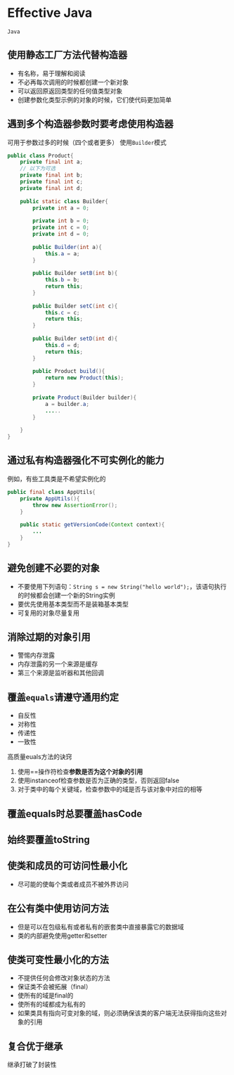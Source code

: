 # Effective Java

`Java`

## 使用静态工厂方法代替构造器
- 有名称，易于理解和阅读
- 不必再每次调用的时候都创建一个新对象
- 可以返回原返回类型的任何值类型对象
- 创建参数化类型示例的对象的时候，它们使代码更加简单



## 遇到多个构造器参数时要考虑使用构造器
可用于参数过多的时候（四个或者更多）
使用`Builder`模式

```java
public class Product{
	private final int a;
	// 以下为可选
	private final int b;
	private final int c;
	private final int d;
	
	public static class Builder{
		private int a = 0;
		
		private int b = 0;
		private int c = 0;
		private int d = 0;
		
		public Builder(int a){
			this.a = a;
		}
		
		public Builder setB(int b){
			this.b = b;
			return this;
		}
		
		public Builder setC(int c){
			this.c = c;
			return this;
		}
		
		public Builder setD(int d){
			this.d = d;
			return this;
		}
		
		public Product build(){
			return new Product(this);
		}
		
		private Product(Builder builder){
			a = builder.a;
			.....
		}
		
	}
}

```

## 通过私有构造器强化不可实例化的能力
例如，有些工具类是不希望实例化的

```java
public final class AppUtils{
	private AppUtils(){
		throw new AssertionError();
	}
	
	public static getVersionCode(Context context){
		...
	}
}
```

## 避免创建不必要的对象
- 不要使用下列语句：`String s = new String("hello world");`，该语句执行的时候都会创建一个新的String实例
- 要优先使用基本类型而不是装箱基本类型
- 可复用的对象尽量复用

## 消除过期的对象引用
- 警惕内存泄露
- 内存泄露的另一个来源是缓存
- 第三个来源是监听器和其他回调

##  覆盖`equals`请遵守通用约定
- 自反性
- 对称性
- 传递性
- 一致性

高质量euals方法的诀窍
1. 使用==操作符检查**参数是否为这个对象的引用**
2. 使用instanceof检查参数是否为正确的类型，否则返回false
3. 对于类中的每个关键域，检查参数中的域是否与该对象中对应的相等

## 覆盖equals时总要覆盖hasCode

## 始终要覆盖toString

## 使类和成员的可访问性最小化
- 尽可能的使每个类或者成员不被外界访问

## 在公有类中使用访问方法
- 但是可以在包级私有或者私有的嵌套类中直接暴露它的数据域
- 类的内部避免使用getter和setter

## 使类可变性最小化的方法
- 不提供任何会修改对象状态的方法
- 保证类不会被拓展（final）
- 使所有的域是final的
- 使所有的域都成为私有的
- 如果类具有指向可变对象的域，则必须确保该类的客户端无法获得指向这些对象的引用

## 复合优于继承
继承打破了封装性






